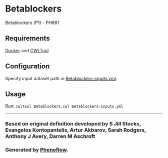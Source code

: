 # Betablockers

Betablockers (P1) - PH681

## Requirements

[Docker](https://docs.docker.com/install/) and [CWLTool](https://github.com/common-workflow-language/cwltool#install)

## Configuration

Specify input dataset path in [Betablockers-inputs.yml](Betablockers-inputs.yml).

## Usage

Run: `cwltool Betablockers.cwl Betablockers-inputs.yml`

***

### Based on original definition developed by S Jill Stocks, Evangelos Kontopantelis, Artur Akbarov, Sarah Rodgers, Anthony J Avery, Darren M Aschroft
### Generated by [Phenoflow](https://kclhi.org/phenoflow).
